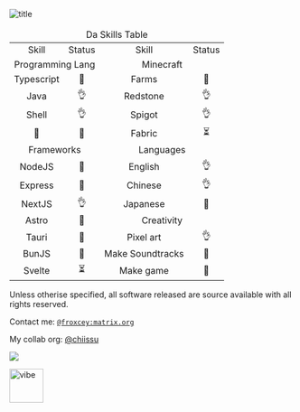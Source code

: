 ![title](https://user-images.githubusercontent.com/51555391/219424687-50421e5a-e990-49b9-bb17-4e216306d237.png)

<table>
    <thead align="center">
        <tr>
            <td colspan=4>Da Skills Table</td>
        </tr>
    </thead>
    <tbody align="center">
        <tr>
            <td>Skill</td>
            <td>Status</td>
            <td>Skill</td>
            <td>Status</td>
        </tr>
        <tr>
            <td colspan=2>Programming Lang</td>
            <td colspan=2>Minecraft</td>
        </tr>
        <tr>
            <td>Typescript</td>
            <td>🚀</td>
            <td>Farms</td>
            <td>🚀</td>
        </tr>
        <tr>
            <td>Java</td>
            <td>👌</td>
            <td>Redstone</td>
            <td>👌</td>
        </tr>
        <tr>
            <td>Shell</td>
            <td>👌</td>
            <td>Spigot</td>
            <td>👌</td>
        </tr>
        <tr>
            <td>🦀</td>
            <td>🔰</td>
            <td>Fabric</td>
            <td>⏳</td>
        </tr>
        <tr>
            <td colspan=2>Frameworks</td>
            <td colspan=2>Languages</td>
        </tr>
        <tr>
            <td>NodeJS</td>
            <td>🚀</td>
            <td>English</td>
            <td>👌</td>
        </tr>
        <tr>
            <td>Express</td>
            <td>🚀</td>
            <td>Chinese</td>
            <td>👌</td>
        </tr>
        <tr>
            <td>NextJS</td>
            <td>👌</td>
            <td>Japanese</td>
            <td>🔰</td>
        </tr>
        <tr>
            <td>Astro</td>
            <td>🔰</td>
            <td colspan=2>Creativity</td>
        </tr>
        <tr>
            <td>Tauri</td>
            <td>🔰</td>
            <td>Pixel art</td>
            <td>👌</td>
        </tr>
        <tr>
            <td>BunJS</td>
            <td>🔰</td>
            <td>Make Soundtracks</td>
            <td>🔰</td>
        </tr>
        <tr>
            <td>Svelte</td>
            <td>⏳</td>
            <td>Make game</td>
            <td>🔰</td>
        </tr>
    </tbody>
</table>

Unless otherise specified, all software released are source available with all rights reserved.

Contact me: [`@froxcey:matrix.org`](https://matrix.to/#/@froxcey:matrix.org)

My collab org: [@chiissu](https://github.com/chiissu)

![](https://komarev.com/ghpvc/?username=froxcey&style=for-the-badge&color=d88516)

<img src="https://github.com/Avdan-OS/Compositor/assets/51555391/d0379882-f2dc-42e1-962f-b3f122db656f" alt="vibe" width="60"/>
